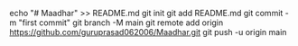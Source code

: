 echo "# Maadhar" >> README.md
git init
git add README.md
git commit -m "first commit"
git branch -M main
git remote add origin https://github.com/guruprasad062006/Maadhar.git
git push -u origin main
